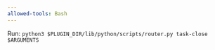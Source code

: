 ```yaml
---
allowed-tools: Bash
---
```


Run: `python3 $PLUGIN_DIR/lib/python/scripts/router.py task-close $ARGUMENTS`
